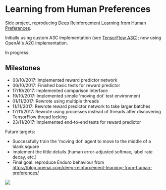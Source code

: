 # Learning from Human Preferences

Side project, reproducing [Deep Reinforcement Learning from Human Preferences](https://arxiv.org/abs/1706.03741).

Initially using custom A3C implementation (see [TensorFlow A3C](https://github.com/mrahtz/tensorflow-a3c)); now using OpenAI's A2C implementation.

In progress.

## Milestones

* 03/10/2017: Implemented reward predictor network
* 06/10/2017: Finished basic tests for reward predictor
* 17/10/2017: Implemented comparison interface
* 19/10/2017: Implemented simple 'moving dot' test environment
* 01/11/2017: Rewrote using multiple threads
* 11/11/2017: Rewrote reward predictor network to take larger batches
* 17/11/2017: Rewrote using processes instead of threads after discovering TensorFlow thread locking
* 23/11/2017: Implemented end-to-end tests for reward predictor

Future targets:
* Successfully train the 'moving dot' agent to move to the middle of a blank square
* Implement the little details (human error-adjusted softmax, label rate decay, etc.)
* Final goal: reproduce Enduro behaviour from <https://blog.openai.com/deep-reinforcement-learning-from-human-preferences/>

![](https://blog.openai.com/content/images/2017/06/enduro.gif)
